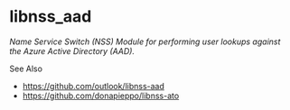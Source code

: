 # libnss_aad

_Name Service Switch (NSS) Module for performing user lookups against the Azure Active Directory (AAD)._

See Also

- https://github.com/outlook/libnss-aad
- https://github.com/donapieppo/libnss-ato
